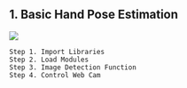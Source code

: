## 1. Basic Hand Pose Estimation
![]('https://github.com/sw-song/AI_Lab/blob/main/hand_pose.gif')
```
Step 1. Import Libraries
Step 2. Load Modules
Step 3. Image Detection Function
Step 4. Control Web Cam
```
